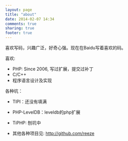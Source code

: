 ```yaml
---
layout: page
title: "about"
date: 2014-02-07 14:34
comments: true
sharing: true
footer: true
---
```


喜欢写码，兴趣广泛，好奇心强。现在在Baidu写着喜欢的码。

喜欢:

- PHP: Since 2006, 写过扩展，提交过补丁
- C/C++
- 程序语言设计及实现

各种坑：

- TIPI：还没有填满
- PHP-LevelDB：leveldb的php扩展
- TiPHP: 刨坑中

- 其他各种项目见: <http://github.com/reeze>

